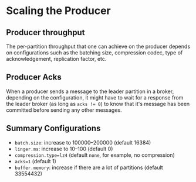 # Scaling the Producer

## Producer throughput

The per-partition throughput that one can achieve on the producer depends on configurations such as the batching size, compression codec, type of acknowledgement, replication factor, etc.

## Producer Acks

When a producer sends a message to the leader partition in a broker, depending on the configuration, it might have to wait for a response from the leader broker (as long as `acks != 0`) to know that it's message has been committed before sending any other messages.


## Summary Configurations
-   `batch.size`: increase to 100000–200000 (default 16384)
-   `linger.ms`: increase to 10–100 (default 0)
-   `compression.type=lz4` (default `none`, for example, no compression)
-   `acks=1` (default 1)
-   `buffer.memory`: increase if there are a lot of partitions (default 33554432)